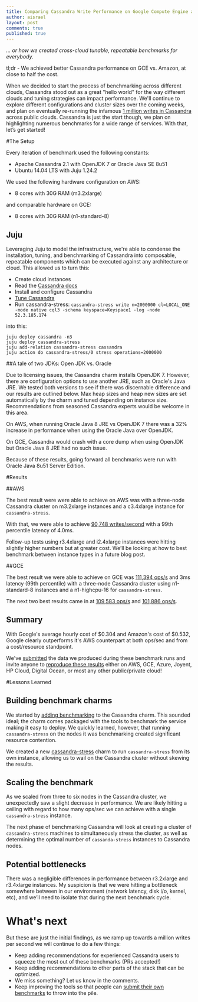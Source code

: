 ```yaml
---
title: Comparing Cassandra Write Performance on Google Compute Engine and AWS
author: aisrael
layout: post
comments: true
published: true
---
```

*... or how we created cross-cloud tunable, repeatable benchmarks for everybody.*

tl;dr - We achieved better Cassandra performance on GCE vs. Amazon, at close to half the cost.

When we decided to start the process of benchmarking across different clouds, Cassandra stood out as a great "hello world" for the way different clouds and tuning strategies can impact performance. We'll continue to explore different configurations and cluster sizes over the coming weeks, and plan on eventually re-running the infamous [1 million writes in Cassandra](http://googlecloudplatform.blogspot.com/2014/03/cassandra-hits-one-million-writes-per-second-on-google-compute-engine.html) across public clouds. Cassandra is just the start though, we plan on highlighting numerous benchmarks for a wide range of services. With that, let’s get started!

#The Setup

Every iteration of benchmark used the following constants:

- Apache Cassandra 2.1 with OpenJDK 7 or Oracle Java SE 8u51
- Ubuntu 14.04 LTS with Juju 1.24.2

We used the following hardware configuration on AWS:

- 8 cores with 30G RAM (m3.2xlarge)

and comparable hardware on GCE:

- 8 cores with 30G RAM (n1-standard-8)

## Juju

Leveraging Juju to model the infrastructure, we're able to condense the installation, tuning, and benchmarking of Cassandra into composable, repeatable components which can be executed against any architecture or cloud. This allowed us to turn this:

- Create cloud instances
- Read the [Cassandra docs](https://wiki.apache.org/cassandra/GettingStarted)
- Install and configure Cassandra
- [Tune Cassandra](http://wiki.apache.org/cassandra/PerformanceTuning)
- Run cassandra-stress: `cassandra-stress write n=2000000 cl=LOCAL_ONE -mode native cql3 -schema keyspace=Keyspace1 -log -node 52.3.185.174`

into this:

    juju deploy cassandra -n3
    juju deploy cassandra-stress
    juju add-relation cassandra-stress cassandra
    juju action do cassandra-stress/0 stress operations=2000000

##A tale of two JDKs: Open JDK vs. Oracle

Due to licensing issues, the Cassandra charm installs OpenJDK 7. However, there are configuration options to use another JRE, such as Oracle's Java JRE. We tested both versions to see if there was discernable difference and our results are outlined below. Max heap sizes and heap new sizes are set automatically by the charm and tuned depending on instance size. Recommendations from seasoned Cassandra experts would be welcome in this area.

On AWS, when running Oracle Java 8 JRE vs OpenJDK 7 there was a 32% increase in performance when using the Oracle Java over OpenJDK.

On GCE, Cassandra would crash with a core dump when using OpenJDK but Oracle Java 8 JRE had no such issue.

Because of these results, going forward all benchmarks were run with Oracle Java 8u51 Server Edition.

#Results

##AWS

The best result were were able to achieve on AWS was with a three-node Cassandra cluster on m3.2xlarge instances and a c3.4xlarge instance for `cassandra-stress`.

With that, we were able to achieve [90,748 writes/second](http://cloud-benchmarks.org/submissions/4) with a 99th percentile latency of 4.0ms.

Follow-up tests using r3.4xlarge and i2.4xlarge instances were hitting slightly higher numbers but at greater cost. We’ll be looking at how to best benchmark between instance types in a future blog post.

##GCE

The best result we were able to achieve on GCE was [111,394 ops/s](http://cloud-benchmarks.org/submissions/1) and 3ms latency (99th percentile) with a three-node Cassandra cluster using n1-standard-8 instances and a n1-highcpu-16 for `cassandra-stress`.

The next two best results came in at [109,583 ops/s](http://cloud-benchmarks.org/submissions/3) and [101,886 ops/s](http://cloud-benchmarks.org/submissions/2).


## Summary

With Google's average hourly cost of $0.304 and Amazon's cost of $0.532, Google clearly outperforms it's AWS counterpart at both ops/sec and from a cost/resource standpoint.

We've [submitted](http://cloud-benchmarks.org/services/cassandra) the data we produced during these benchmark runs and invite anyone to [reproduce these results](http://blog.cloud-benchmarks.org/about/submit.html) either on AWS, GCE, Azure, Joyent, HP Cloud, Digital Ocean, or most any other public/private cloud!

#Lessons Learned

## Building benchmark charms

We started by [adding benchmarking](https://jujucharms.com/docs/devel/authors-charm-benchmarks) to the Cassandra charm. This sounded ideal; the charm comes packaged with the tools to benchmark the service making it easy to deploy. We quickly learned, however, that running `cassandra-stress` on the nodes it was benchmarking created significant resource contention.

We created a new [cassandra-stress](https://jujucharms.com/u/marcoceppi/cassandra-stress/trusty/1) charm to run `cassandra-stress` from its own instance, allowing us to wail on the Cassandra cluster without skewing the results.

## Scaling the benchmark
As we scaled from three to six nodes in the Cassandra cluster, we unexpectedly saw a slight decrease in performance. We are likely hitting a ceiling with regard to how many ops/sec we can achieve with a single `cassandra-stress` instance.

The next phase of benchmarking Cassandra will look at creating a cluster of `cassandra-stress` machines to simultaneously stress the cluster, as well as determining the optimal number of `cassanda-stress` instances to Cassandra nodes.

## Potential bottlenecks
There was a negligible differences in performance between r3.2xlarge and r3.4xlarge instances. My suspicion is that we were hitting a bottleneck somewhere between in our environment (network latency, disk i/o, kernel, etc), and we’ll need to isolate that during the next benchmark cycle.

# What's next

But these are just the initial findings, as we ramp up towards a million writes per second we will continue to do a few things:

 - Keep adding recommendations for experienced Cassandra users to squeeze the most out of these benchmarks (PRs accepted!)
 - Keep adding recommendations to other parts of the stack that can be optimized.
 - We miss something? Let us know in the comments.
 - Keep improving the tools so that people can [submit their own benchmarks](http://blog.cloud-benchmarks.org/about/submit.html) to throw into the pile.
